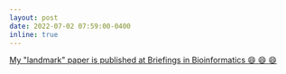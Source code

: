 ```yaml
---
layout: post
date: 2022-07-02 07:59:00-0400
inline: true
---
```


<a href="https://academic.oup.com/bib/article/23/4/bbac252/6627269">My "landmark" paper is published at Briefings in Bioinformatics :smile: :smile: :smile:</a>